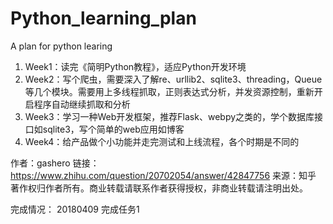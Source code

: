 # Python_learning_plan
A plan for python learing

1. Week1：读完《简明Python教程》，适应Python开发环境
2. Week2：写个爬虫，需要深入了解re、urllib2、sqlite3、threading，Queue等几个模块。需要用上多线程抓取，正则表达式分析，并发资源控制，重新开启程序自动继续抓取和分析
3. Week3：学习一种Web开发框架，推荐Flask、webpy之类的，学个数据库接口如sqlite3，写个简单的web应用如博客
4. Week4：给产品做个小功能并走完测试和上线流程，各个时期是不同的


作者：gashero
链接：https://www.zhihu.com/question/20702054/answer/42847756
来源：知乎
著作权归作者所有。商业转载请联系作者获得授权，非商业转载请注明出处。

完成情况：
20180409 完成任务1

